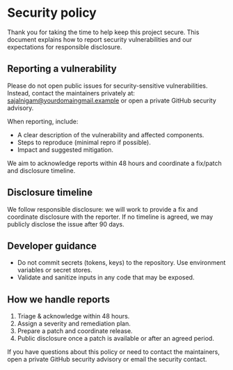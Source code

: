 # Security policy

Thank you for taking the time to help keep this project secure. This document explains how to report security vulnerabilities and our expectations for responsible disclosure.

## Reporting a vulnerability

Please do not open public issues for security-sensitive vulnerabilities. Instead, contact the maintainers privately at: sajalnigam@yourdomaingmail.example or open a private GitHub security advisory.

When reporting, include:

- A clear description of the vulnerability and affected components.
- Steps to reproduce (minimal repro if possible).
- Impact and suggested mitigation.

We aim to acknowledge reports within 48 hours and coordinate a fix/patch and disclosure timeline.

## Disclosure timeline

We follow responsible disclosure: we will work to provide a fix and coordinate disclosure with the reporter. If no timeline is agreed, we may publicly disclose the issue after 90 days.

## Developer guidance

- Do not commit secrets (tokens, keys) to the repository. Use environment variables or secret stores.
- Validate and sanitize inputs in any code that may be exposed.

## How we handle reports

1. Triage & acknowledge within 48 hours.
2. Assign a severity and remediation plan.
3. Prepare a patch and coordinate release.
4. Public disclosure once a patch is available or after an agreed period.

If you have questions about this policy or need to contact the maintainers, open a private GitHub security advisory or email the security contact.
